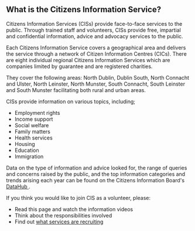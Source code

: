 ##  What is the Citizens Information Service?

Citizens Information Services (CISs) provide face-to-face services to the
public. Through trained staff and volunteers, CISs provide free, impartial and
confidential information, advice and advocacy services to the public.

Each Citizens Information Service covers a geographical area and delivers the
service through a network of Citizen Information Centres (CICs). There are
eight individual regional Citizens Information Services which are companies
limited by guarantee and are registered charities.

They cover the following areas: North Dublin, Dublin South, North Connacht and
Ulster, North Leinster, North Munster, South Connacht, South Leinster and
South Munster facilitating both rural and urban areas.

CISs provide information on various topics, including;

  * Employment rights 
  * Income support 
  * Social welfare 
  * Family matters 
  * Health services 
  * Housing 
  * Education 
  * Immigration 

Data on the type of information and advice looked for, the range of queries
and concerns raised by the public, and the top information categories and
trends arising each year can be found on the Citizens Information Board's [
DataHub ](https://www.citizensinformationboard.ie/en/data-hub/) .

If you think you would like to join CIS as a volunteer, please:

  * Read this page and watch the information videos 
  * Think about the responsibilities involved 
  * Find out [ what services are recruiting ](https://www.citizensinformationboard.ie/en/news/vacancies.html)
